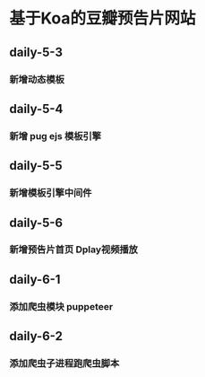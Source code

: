 <!--
 * @Author: xuhj
 * @Date: 2019-12-04 17:37:09
 * @LastEditTime: 2019-12-09 17:29:29
 * @Description: 
 -->
# 基于Koa的豆瓣预告片网站
## daily-5-3
### 新增动态模板
## daily-5-4
### 新增 pug  ejs 模板引擎 
## daily-5-5
### 新增模板引擎中间件
## daily-5-6
### 新增预告片首页 Dplay视频播放
## daily-6-1
### 添加爬虫模块 puppeteer
## daily-6-2
### 添加爬虫子进程跑爬虫脚本
